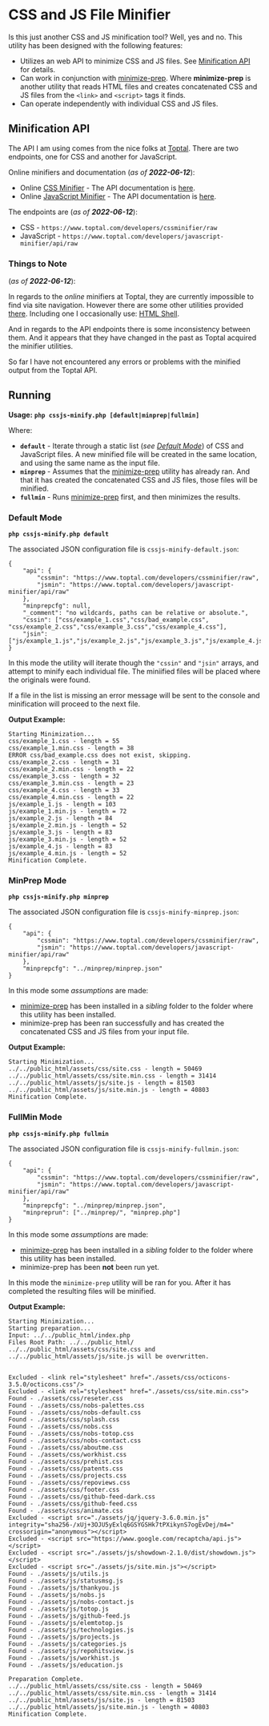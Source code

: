# CSS and JS File Minifier

Is this just another CSS and JS minification tool? Well, yes and no. This utility has been designed with the following features:

* Utilizes an web API to minimize CSS and JS files. See [Minification API](#minification-api) for details.
* Can work in conjunction with [minimize-prep](https://github.com/jxmot/minimize-prep#readme). Where **minimize-prep** is another utility that reads HTML files and creates concatenated CSS and JS files from the `<link>` and `<script>` tags it finds.
* Can operate independently with individual CSS and JS files.

## Minification API

The API I am using comes from the nice folks at [Toptal](https://www.toptal.com). There are two endpoints, one for CSS and another for JavaScript.

Online minifiers and documentation (*as of **2022-06-12***):

* Online [CSS Minifier](<https://www.toptal.com/developers/cssminifier/>) - The API documentation is [here](<https://www.toptal.com/developers/cssminifier/api>).
* Online [JavaScript Minifier](<https://www.toptal.com/developers/javascript-minifier>) - The API documentation is [here](<https://www.toptal.com/developers/javascript-minifier/documentation>).

The endpoints are (*as of **2022-06-12***):

* CSS - `https://www.toptal.com/developers/cssminifier/raw`
* JavaScript - `https://www.toptal.com/developers/javascript-minifier/api/raw`

### Things to Note

(*as of **2022-06-12***):

In regards to the *online* minifiers at Toptal, they are currently impossible to find via site navigation. However there are some other utilities provided [there](<https://www.toptal.com/utilities-tools>). Including one I occasionally use: [HTML Shell](<https://www.toptal.com/developers/htmlshell>).

And in regards to the API endpoints there is some inconsistency between them. And it appears that they have changed in the past as Toptal acquired the minifier utilities.

So far I have not encountered any errors or problems with the minified output from the Toptal API.

## Running

**Usage:**
**`php cssjs-minify.php [default|minprep|fullmin]`**

Where:

* **`default`** - Iterate through a static list (*see [Default Mode](#default-mode)*) of CSS and JavaScript files. A new minified file will be created in the same location, and using the same name as the input file. 
* **`minprep`** - Assumes that the [minimize-prep](<https://github.com/jxmot/minimize-prep#readme>) utility has already ran. And that it has created the concatenated CSS and JS files, those files will be minified.
* **`fullmin`** - Runs [minimize-prep](<https://github.com/jxmot/minimize-prep#readme>) first, and then minimizes the results.

### Default Mode

**`php cssjs-minify.php default`**

The associated JSON configuration file is `cssjs-minify-default.json`:

```
{
    "api": {
        "cssmin": "https://www.toptal.com/developers/cssminifier/raw",
        "jsmin": "https://www.toptal.com/developers/javascript-minifier/api/raw"
    },
    "minprepcfg": null,
    "_comment": "no wildcards, paths can be relative or absolute.",
    "cssin": ["css/example_1.css","css/bad_example.css", "css/example_2.css","css/example_3.css","css/example_4.css"],
    "jsin": ["js/example_1.js","js/example_2.js","js/example_3.js","js/example_4.js"]
}
```

In this mode the utility will iterate though the `"cssin"` and `"jsin"` arrays, and attempt to minify each individual file. The miniified files will be placed where the originals were found.

If a file in the list is missing an error message will be sent to the console and minification will proceed to the next file.

**Output Example:**

```
Starting Minimization...
css/example_1.css - length = 55
css/example_1.min.css - length = 38
ERROR css/bad_example.css does not exist, skipping.
css/example_2.css - length = 31
css/example_2.min.css - length = 22
css/example_3.css - length = 32
css/example_3.min.css - length = 23
css/example_4.css - length = 33
css/example_4.min.css - length = 22
js/example_1.js - length = 103
js/example_1.min.js - length = 72
js/example_2.js - length = 84
js/example_2.min.js - length = 52
js/example_3.js - length = 83
js/example_3.min.js - length = 52
js/example_4.js - length = 83
js/example_4.min.js - length = 52
Minification Complete.
```

### MinPrep Mode 

**`php cssjs-minify.php minprep`**

The associated JSON configuration file is `cssjs-minify-minprep.json`:

```
{
    "api": {
        "cssmin": "https://www.toptal.com/developers/cssminifier/raw",
        "jsmin": "https://www.toptal.com/developers/javascript-minifier/api/raw"
    },
    "minprepcfg": "../minprep/minprep.json"
}
```

In this mode some *assumptions* are made:

* [minimize-prep](https://github.com/jxmot/minimize-prep#readme) has been installed in a *sibling* folder to the folder where this utility has been installed.
* minimize-prep has been ran successfully and has created the concatenated CSS and JS files from your input file.

**Output Example:**

```
Starting Minimization...
../../public_html/assets/css/site.css - length = 50469
../../public_html/assets/css/site.min.css - length = 31414
../../public_html/assets/js/site.js - length = 81503
../../public_html/assets/js/site.min.js - length = 40803
Minification Complete.
```

### FullMin Mode

**`php cssjs-minify.php fullmin`**

The associated JSON configuration file is `cssjs-minify-fullmin.json`:

```
{
    "api": {
        "cssmin": "https://www.toptal.com/developers/cssminifier/raw",
        "jsmin": "https://www.toptal.com/developers/javascript-minifier/api/raw"
    },
    "minprepcfg": "../minprep/minprep.json",
    "minpreprun": ["../minprep/", "minprep.php"]
}
```

In this mode some *assumptions* are made:

* [minimize-prep](https://github.com/jxmot/minimize-prep#readme) has been installed in a *sibling* folder to the folder where this utility has been installed.
* minimize-prep has been **not** been run yet.

In this mode the `minimize-prep` utility will be ran for you. After it has completed the resulting files will be minified.

**Output Example:**

```
Starting Minimization...
Starting preparation...
Input: ../../public_html/index.php
Files Root Path: ../../public_html/
../../public_html/assets/css/site.css and ../../public_html/assets/js/site.js will be overwritten.


Excluded - <link rel="stylesheet" href="./assets/css/octicons-3.5.0/octicons.css"/>
Excluded - <link rel="stylesheet" href="./assets/css/site.min.css">
Found - ./assets/css/reseter.css
Found - ./assets/css/nobs-palettes.css
Found - ./assets/css/nobs-default.css
Found - ./assets/css/splash.css
Found - ./assets/css/nobs.css
Found - ./assets/css/nobs-totop.css
Found - ./assets/css/nobs-contact.css
Found - ./assets/css/aboutme.css
Found - ./assets/css/workhist.css
Found - ./assets/css/prehist.css
Found - ./assets/css/patents.css
Found - ./assets/css/projects.css
Found - ./assets/css/repoviews.css
Found - ./assets/css/footer.css
Found - ./assets/css/github-feed-dark.css
Found - ./assets/css/github-feed.css
Found - ./assets/css/animate.css
Excluded - <script src="./assets/jq/jquery-3.6.0.min.js" integrity="sha256-/xUj+3OJU5yExlq6GSYGSHk7tPXikynS7ogEvDej/m4=" crossorigin="anonymous"></script>
Excluded - <script src="https://www.google.com/recaptcha/api.js"></script>
Excluded - <script src="./assets/js/showdown-2.1.0/dist/showdown.js"></script>
Excluded - <script src="./assets/js/site.min.js"></script>
Found - ./assets/js/utils.js
Found - ./assets/js/statusmsg.js
Found - ./assets/js/thankyou.js
Found - ./assets/js/nobs.js
Found - ./assets/js/nobs-contact.js
Found - ./assets/js/totop.js
Found - ./assets/js/github-feed.js
Found - ./assets/js/elemtotop.js
Found - ./assets/js/technologies.js
Found - ./assets/js/projects.js
Found - ./assets/js/categories.js
Found - ./assets/js/repohitsview.js
Found - ./assets/js/workhist.js
Found - ./assets/js/education.js

Preparation Complete.
../../public_html/assets/css/site.css - length = 50469
../../public_html/assets/css/site.min.css - length = 31414
../../public_html/assets/js/site.js - length = 81503
../../public_html/assets/js/site.min.js - length = 40803
Minification Complete.
```



